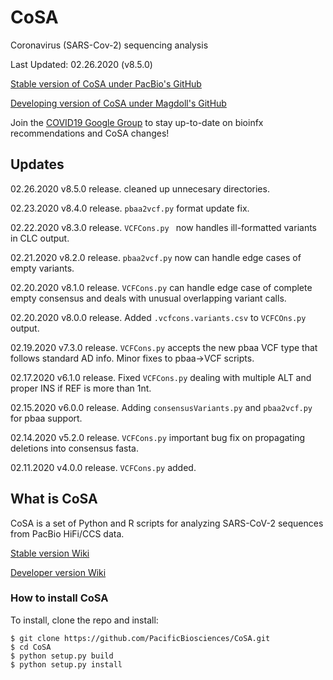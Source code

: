 # CoSA
Coronavirus (SARS-Cov-2) sequencing analysis

Last Updated: 02.26.2020 (v8.5.0)

[Stable version of CoSA under PacBio's GitHub](https://github.com/pacificbiosciences/CoSA)

[Developing version of CoSA under Magdoll's GitHub](https://github.com/Magdoll/CoSA)

Join the [COVID19 Google Group](https://groups.google.com/g/smrt_covid19) to stay up-to-date on bioinfx recommendations and CoSA changes!
 

## Updates

02.26.2020    v8.5.0 release. cleaned up unnecesary directories.

02.23.2020    v8.4.0 release. `pbaa2vcf.py` format update fix.

02.22.2020    v8.3.0 release. `VCFCons.py ` now handles ill-formatted variants in CLC output.

02.21.2020    v8.2.0 release. `pbaa2vcf.py` now can handle edge cases of empty variants.

02.20.2020    v8.1.0 release. `VCFCons.py` can handle edge case of complete empty consensus and deals with unusual overlapping variant calls.

02.20.2020    v8.0.0 release. Added `.vcfcons.variants.csv` to `VCFCOns.py` output.

02.19.2020    v7.3.0 release. `VCFCons.py` accepts the new pbaa VCF type that follows standard AD info. Minor fixes to pbaa->VCF scripts.

02.17.2020    v6.1.0 release. Fixed `VCFCons.py` dealing with multiple ALT and proper INS if REF is more than 1nt.

02.15.2020    v6.0.0 release. Adding `consensusVariants.py` and `pbaa2vcf.py` for pbaa support.

02.14.2020    v5.2.0 release. `VCFCons.py` important bug fix on propagating deletions into consensus fasta.

02.11.2020    v4.0.0 release. `VCFCons.py` added.

## What is CoSA

CoSA is a set of Python and R scripts for analyzing SARS-CoV-2 sequences from PacBio HiFi/CCS data.  

[Stable version Wiki](https://github.com/PacificBiosciences/CoSA/wiki)

[Developer version Wiki](https://github.com/Magdoll/CoSA/wiki)


<a name="install"/>

### How to install CoSA

To install, clone the repo and install:

```
$ git clone https://github.com/PacificBiosciences/CoSA.git
$ cd CoSA
$ python setup.py build
$ python setup.py install
```
